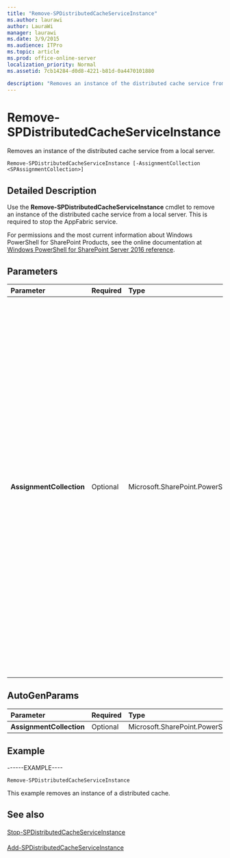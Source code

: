 ```yaml
---
title: "Remove-SPDistributedCacheServiceInstance"
ms.author: laurawi
author: LauraWi
manager: laurawi
ms.date: 3/9/2015
ms.audience: ITPro
ms.topic: article
ms.prod: office-online-server
localization_priority: Normal
ms.assetid: 7cb14284-d0d8-4221-b81d-0a4470101880

description: "Removes an instance of the distributed cache service from a local server."
---
```


# Remove-SPDistributedCacheServiceInstance

Removes an instance of the distributed cache service from a local server.
  
```
Remove-SPDistributedCacheServiceInstance [-AssignmentCollection <SPAssignmentCollection>]
```

## Detailed Description

Use the **Remove-SPDistributedCacheServiceInstance** cmdlet to remove an instance of the distributed cache service from a local server. This is required to stop the AppFabric service. 
  
For permissions and the most current information about Windows PowerShell for SharePoint Products, see the online documentation at [Windows PowerShell for SharePoint Server 2016 reference](https://go.microsoft.com/fwlink/p/?LinkId=671715).
  
## Parameters

|**Parameter**|**Required**|**Type**|**Description**|
|:-----|:-----|:-----|:-----|
|**AssignmentCollection** <br/> |Optional  <br/> |Microsoft.SharePoint.PowerShell.SPAssignmentCollection  <br/> |Manages objects for the purpose of proper disposal. Use of objects, such as **SPWeb** or **SPSite**, can use large amounts of memory and use of these objects in Windows PowerShell scripts requires proper memory management. Using the **SPAssignment** object, you can assign objects to a variable and dispose of the objects after they are needed to free up memory. When **SPWeb**, **SPSite**, or **SPSiteAdministration** objects are used, the objects are automatically disposed of if an assignment collection or the **Global** parameter is not used.  <br/> > [!NOTE]> When the **Global** parameter is used, all objects are contained in the global store. If objects are not immediately used, or disposed of by using the **Stop-SPAssignment** command, an out-of-memory scenario can occur.           |
   
## AutoGenParams

|**Parameter**|**Required**|**Type**|**Description**|
|:-----|:-----|:-----|:-----|
|**AssignmentCollection** <br/> |Optional  <br/> |Microsoft.SharePoint.PowerShell.SPAssignmentCollection  <br/> ||
   
## Example

------EXAMPLE---- 
  
```
Remove-SPDistributedCacheServiceInstance
```

This example removes an instance of a distributed cache.
  
## See also

#### 

[Stop-SPDistributedCacheServiceInstance](stop-spdistributedcacheserviceinstance.md)
#### 

[Add-SPDistributedCacheServiceInstance](add-spdistributedcacheserviceinstance.md)


